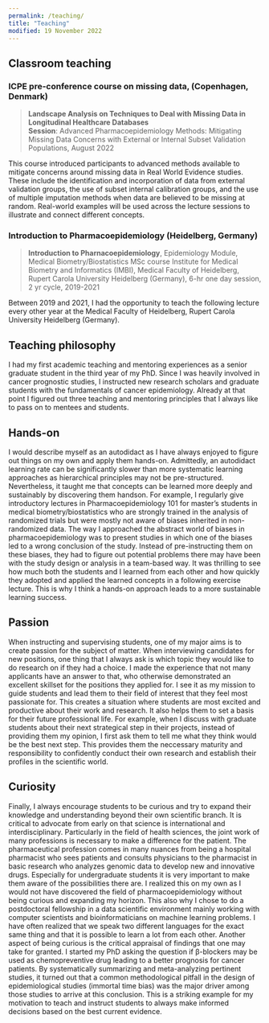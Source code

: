 ```yaml
---
permalink: /teaching/
title: "Teaching"
modified: 19 November 2022
---
```


## Classroom teaching

### ICPE pre-conference course on missing data, (Copenhagen, Denmark)

>**Landscape Analysis on Techniques to Deal with Missing Data in Longitudinal Healthcare Databases** <br>
>**Session**: Advanced Pharmacoepidemiology Methods: Mitigating Missing Data Concerns with External or Internal Subset Validation Populations, August 2022 <br>

This course introduced participants to advanced methods available to mitigate concerns around missing data in Real World Evidence studies. These include the identification and incorporation of data from external validation groups, the use of subset internal calibration groups, and the use of multiple imputation methods when data are believed to be missing at random. Real-world examples will be used across the lecture sessions to illustrate and connect different concepts.



### Introduction to Pharmacoepidemiology (Heidelberg, Germany)

>**Introduction to Pharnacoepidemiology**, Epidemiology Module, Medical Biometry/Biostatistics MSc course
Institute for Medical Biometry and Informatics (IMBI), Medical Faculty of Heidelberg, Rupert Carola University Heidelberg (Germany), 
6-hr one day session, 2 yr cycle, 2019-2021

Between 2019 and 2021, I  had the opportunity to teach the following lecture every other year at the Medical Faculty of Heidelberg, Rupert Carola University Heidelberg (Germany).


## Teaching philosophy

I had my first academic teaching and mentoring experiences as a senior graduate student in the third year of my PhD. Since I was heavily involved in cancer prognostic studies, I instructed new research scholars and graduate students with the fundamentals of cancer epidemiology. Already at that point I figured out three teaching and mentoring principles that I always like to pass on to mentees and students.

## Hands-on

I would describe myself as an autodidact as I have always enjoyed to figure out things on my own and apply them hands-on. Admittedly, an autodidact learning rate can be significantly slower than more systematic learning approaches as hierarchical principles may not be pre-structured. Nevertheless, it taught me that concepts can be learned more deeply and sustainably by discovering them handson. For example, I regularly give introductory lectures in Pharmacoepidemiology 101 for master’s students in medical biometry/biostatistics who are strongly trained in the analysis of randomized trials but were mostly not aware of biases inherited in non-randomized data. The way I approached the abstract world of biases in pharmacoepidemiology was to present studies in which one of the biases led to a wrong conclusion of the study. Instead of pre-instructing them on these biases, they had to figure out potential problems there may have been with the study design or analysis in a team-based way. It was thrilling to see how much both the students and I learned from each other and how quickly they adopted and applied the learned concepts in a following exercise lecture. This is why I think a hands-on approach leads to a more sustainable learning success.

## Passion

When instructing and supervising students, one of my major aims is to create passion for the subject of matter. When interviewing candidates for new positions, one thing that I always ask is which topic they would like to do research on if they had a choice. I made the experience that not many applicants have an answer to that, who otherwise demonstrated an excellent skillset for the positions they applied for. I see it as my mission to guide students and lead them to their field of interest that they feel most passionate for. This creates a situation where students are most excited and productive about their work and research. It also helps them to set a basis for their future professional life. For example, when I discuss with graduate students about their next strategical step in their projects, instead of providing them my opinion, I first ask them to tell me what they think would be the best next step. This provides them the neccessary maturity and responsibility to confidently conduct their own research and establish their profiles in the scientific world.

## Curiosity

Finally, I always encourage students to be curious and try to expand their knowledge and understanding beyond their own scientific branch. It is critical to advocate from early on that science is international and interdisciplinary. Particularly in the field of health sciences, the joint work of many professions is necessary to make a difference for the patient. The pharmaceutical profession comes in many nuances from being a hospital pharmacist who sees patients and consults physicians to the pharmacist in basic research who analyzes genomic data to develop new and innovative drugs. Especially for undergraduate students it is very important to make them aware of the possibilities there are. I realized this on my own as I would not have discovered the field of pharmacoepidemiology without being curious and expanding my horizon. This also why I chose to do a postdoctoral fellowship in a data scientific environment mainly working with computer scientists and bioinformaticians on machine learning problems. I have often realized that we speak two different languages for the exact same thing and that it is possible to learn a lot from each other. Another aspect of being curious is the critical appraisal of findings that one may take for granted. I started my PhD asking the question if β-blockers may be used as chemopreventive drug leading to a better prognosis for cancer patients. By systematically summarizing and meta-analyzing pertinent studies, it turned out that a common methodological pitfall in the design of epidemiological studies (immortal time bias) was the major driver among those studies to arrive at this conclusion. This is a striking example for my motivation to teach and instruct students to always make informed decisions based on the best current evidence.
